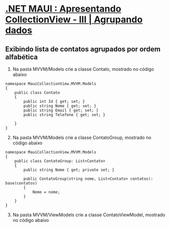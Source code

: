 # [.NET MAUI : Apresentando CollectionView - III | Agrupando dados](https://youtu.be/pU7gHTFzcCE?si=Tf8FlMlvK2xFkYiI)

## Exibindo lista de contatos agrupados por ordem alfabética

1. Na pasta MVVM/Models crie a classe Contato, mostrado no código abaixo

```
namespace MauiCollectionView.MVVM.Models
{
    public class Contato
    {
        public int Id { get; set; }
        public string Nome { get; set; }
        public string Email { get; set; }
        public string Telefone { get; set; }

    }
}
```

2. Na pasta MVVM/Models crie a classe ContatoGroup, mostrado no código abaixo

```
namespace MauiCollectionView.MVVM.Models
{
    public class ContatoGroup: List<Contato>
    {
        public string Nome { get; private set; }

        public ContatoGroup(string nome, List<Contato> contatos): base(contatos)
        {
            Nome = nome;
        }
    }
}
```

3. Na pasta MVVM/ViewModels crie a classe ContatoViewModel, mostrado no código abaixo

```

```

<!--
# .NET MAUI : Apresentando CollectionView - III | Agrupando dados
## Exibindo lista de contatos agrupados por ordem alfabética
### Criar classe ContatoViewModel
--------------------------

# .NET MAUI : Apresentando CollectionView - III | Agrupando dados
## Exibindo lista de contatos agrupados por ordem alfabética
### Criar classe Contato
### Criar classe ContatoGroup
### Criar classe ContatoViewModel
-->